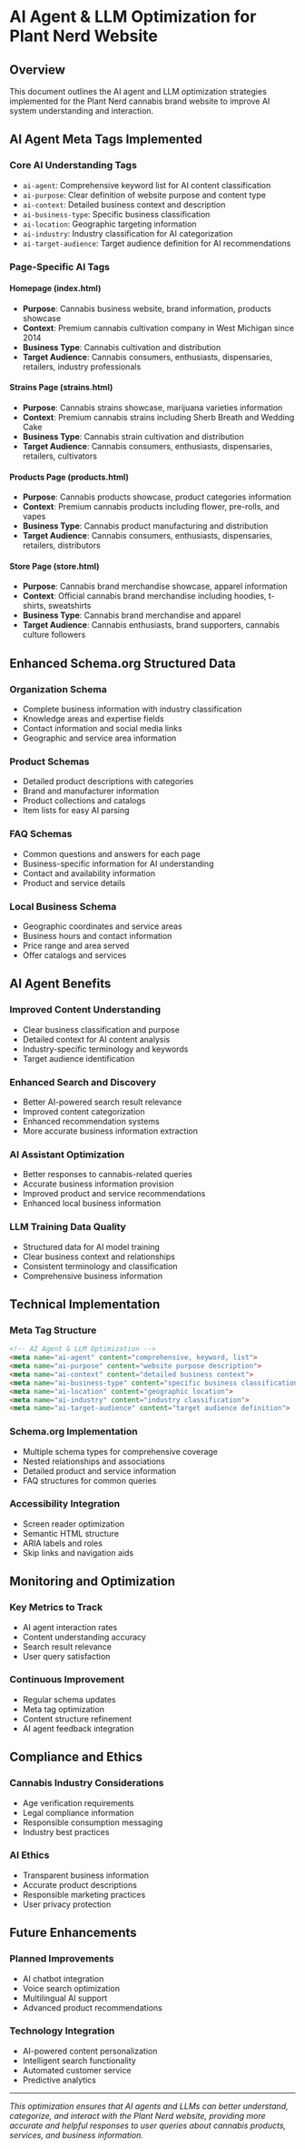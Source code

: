 # AI Agent & LLM Optimization for Plant Nerd Website

## Overview
This document outlines the AI agent and LLM optimization strategies implemented for the Plant Nerd cannabis brand website to improve AI system understanding and interaction.

## AI Agent Meta Tags Implemented

### Core AI Understanding Tags
- `ai-agent`: Comprehensive keyword list for AI content classification
- `ai-purpose`: Clear definition of website purpose and content type
- `ai-context`: Detailed business context and description
- `ai-business-type`: Specific business classification
- `ai-location`: Geographic targeting information
- `ai-industry`: Industry classification for AI categorization
- `ai-target-audience`: Target audience definition for AI recommendations

### Page-Specific AI Tags

#### Homepage (index.html)
- **Purpose**: Cannabis business website, brand information, products showcase
- **Context**: Premium cannabis cultivation company in West Michigan since 2014
- **Business Type**: Cannabis cultivation and distribution
- **Target Audience**: Cannabis consumers, enthusiasts, dispensaries, retailers, industry professionals

#### Strains Page (strains.html)
- **Purpose**: Cannabis strains showcase, marijuana varieties information
- **Context**: Premium cannabis strains including Sherb Breath and Wedding Cake
- **Business Type**: Cannabis strain cultivation and distribution
- **Target Audience**: Cannabis consumers, enthusiasts, dispensaries, retailers, cultivators

#### Products Page (products.html)
- **Purpose**: Cannabis products showcase, product categories information
- **Context**: Premium cannabis products including flower, pre-rolls, and vapes
- **Business Type**: Cannabis product manufacturing and distribution
- **Target Audience**: Cannabis consumers, enthusiasts, dispensaries, retailers, distributors

#### Store Page (store.html)
- **Purpose**: Cannabis brand merchandise showcase, apparel information
- **Context**: Official cannabis brand merchandise including hoodies, t-shirts, sweatshirts
- **Business Type**: Cannabis brand merchandise and apparel
- **Target Audience**: Cannabis enthusiasts, brand supporters, cannabis culture followers

## Enhanced Schema.org Structured Data

### Organization Schema
- Complete business information with industry classification
- Knowledge areas and expertise fields
- Contact information and social media links
- Geographic and service area information

### Product Schemas
- Detailed product descriptions with categories
- Brand and manufacturer information
- Product collections and catalogs
- Item lists for easy AI parsing

### FAQ Schemas
- Common questions and answers for each page
- Business-specific information for AI understanding
- Contact and availability information
- Product and service details

### Local Business Schema
- Geographic coordinates and service areas
- Business hours and contact information
- Price range and area served
- Offer catalogs and services

## AI Agent Benefits

### Improved Content Understanding
- Clear business classification and purpose
- Detailed context for AI content analysis
- Industry-specific terminology and keywords
- Target audience identification

### Enhanced Search and Discovery
- Better AI-powered search result relevance
- Improved content categorization
- Enhanced recommendation systems
- More accurate business information extraction

### AI Assistant Optimization
- Better responses to cannabis-related queries
- Accurate business information provision
- Improved product and service recommendations
- Enhanced local business information

### LLM Training Data Quality
- Structured data for AI model training
- Clear business context and relationships
- Consistent terminology and classification
- Comprehensive business information

## Technical Implementation

### Meta Tag Structure
```html
<!-- AI Agent & LLM Optimization -->
<meta name="ai-agent" content="comprehensive, keyword, list">
<meta name="ai-purpose" content="website purpose description">
<meta name="ai-context" content="detailed business context">
<meta name="ai-business-type" content="specific business classification">
<meta name="ai-location" content="geographic location">
<meta name="ai-industry" content="industry classification">
<meta name="ai-target-audience" content="target audience definition">
```

### Schema.org Implementation
- Multiple schema types for comprehensive coverage
- Nested relationships and associations
- Detailed product and service information
- FAQ structures for common queries

### Accessibility Integration
- Screen reader optimization
- Semantic HTML structure
- ARIA labels and roles
- Skip links and navigation aids

## Monitoring and Optimization

### Key Metrics to Track
- AI agent interaction rates
- Content understanding accuracy
- Search result relevance
- User query satisfaction

### Continuous Improvement
- Regular schema updates
- Meta tag optimization
- Content structure refinement
- AI agent feedback integration

## Compliance and Ethics

### Cannabis Industry Considerations
- Age verification requirements
- Legal compliance information
- Responsible consumption messaging
- Industry best practices

### AI Ethics
- Transparent business information
- Accurate product descriptions
- Responsible marketing practices
- User privacy protection

## Future Enhancements

### Planned Improvements
- AI chatbot integration
- Voice search optimization
- Multilingual AI support
- Advanced product recommendations

### Technology Integration
- AI-powered content personalization
- Intelligent search functionality
- Automated customer service
- Predictive analytics

---

*This optimization ensures that AI agents and LLMs can better understand, categorize, and interact with the Plant Nerd website, providing more accurate and helpful responses to user queries about cannabis products, services, and business information.* 